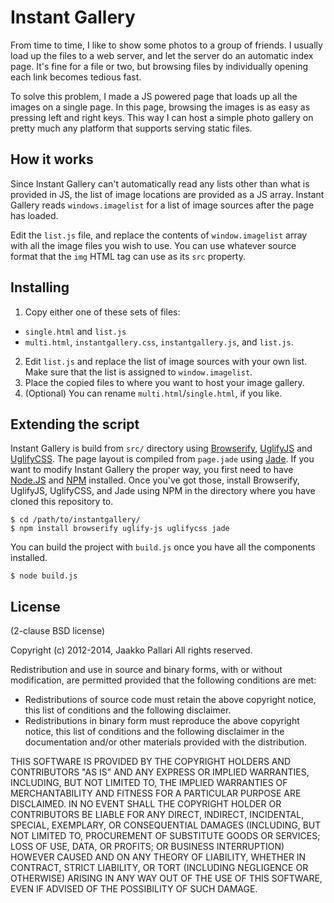 # Instant Gallery

From time to time, I like to show some photos to a group of friends. I usually
load up the files to a web server, and let the server do an automatic index
page. It's fine for a file or two, but browsing files by individually opening
each link becomes tedious fast.

To solve this problem, I made a JS powered page that loads up all the images on
a single page. In this page, browsing the images is as easy as pressing left
and right keys. This way I can host a simple photo gallery on pretty much any
platform that supports serving static files.

## How it works

Since Instant Gallery can't automatically read any lists other than what is
provided in JS, the list of image locations are provided as a JS array. Instant
Gallery reads `windows.imagelist` for a list of image sources after the page
has loaded.

Edit the `list.js` file, and replace the contents of `window.imagelist` array
with all the image files you wish to use. You can use whatever source format
that the `img` HTML tag can use as its `src` property.

## Installing

1. Copy either one of these sets of files:
  * `single.html` and `list.js`
  * `multi.html`, `instantgallery.css`, `instantgallery.js`, and `list.js`.
2. Edit `list.js` and replace the list of image sources with your own
   list. Make sure that the list is assigned to `window.imagelist`.
3. Place the copied files to where you want to host your image gallery.
4. (Optional) You can rename `multi.html`/`single.html`, if you like.

## Extending the script

Instant Gallery is build from `src/` directory using [Browserify][],
[UglifyJS][] and [UglifyCSS][]. The page layout is compiled from `page.jade`
using [Jade][]. If you want to modify Instant Gallery the proper way, you first
need to have [Node.JS][] and [NPM][] installed. Once you've got those, install
Browserify, UglifyJS, UglifyCSS, and Jade using NPM in the directory where you
have cloned this repository to.

    $ cd /path/to/instantgallery/
    $ npm install browserify uglify-js uglifycss jade

You can build the project with `build.js` once you have all the components
installed.

    $ node build.js

## License

(2-clause BSD license)

Copyright (c) 2012-2014, Jaakko Pallari
All rights reserved.

Redistribution and use in source and binary forms, with or without
modification, are permitted provided that the following conditions are met:

* Redistributions of source code must retain the above copyright notice, this
list of conditions and the following disclaimer.
* Redistributions in binary form must reproduce the above copyright notice,
this list of conditions and the following disclaimer in the documentation
and/or other materials provided with the distribution.

THIS SOFTWARE IS PROVIDED BY THE COPYRIGHT HOLDERS AND CONTRIBUTORS "AS IS" AND
ANY EXPRESS OR IMPLIED WARRANTIES, INCLUDING, BUT NOT LIMITED TO, THE IMPLIED
WARRANTIES OF MERCHANTABILITY AND FITNESS FOR A PARTICULAR PURPOSE ARE
DISCLAIMED. IN NO EVENT SHALL THE COPYRIGHT HOLDER OR CONTRIBUTORS BE LIABLE
FOR ANY DIRECT, INDIRECT, INCIDENTAL, SPECIAL, EXEMPLARY, OR CONSEQUENTIAL
DAMAGES (INCLUDING, BUT NOT LIMITED TO, PROCUREMENT OF SUBSTITUTE GOODS OR
SERVICES; LOSS OF USE, DATA, OR PROFITS; OR BUSINESS INTERRUPTION) HOWEVER
CAUSED AND ON ANY THEORY OF LIABILITY, WHETHER IN CONTRACT, STRICT LIABILITY,
OR TORT (INCLUDING NEGLIGENCE OR OTHERWISE) ARISING IN ANY WAY OUT OF THE USE
OF THIS SOFTWARE, EVEN IF ADVISED OF THE POSSIBILITY OF SUCH DAMAGE.

[browserify]: http://browserify.org/
[uglifyjs]: https://github.com/mishoo/UglifyJS2
[uglifycss]: https://github.com/fmarcia/UglifyCSS
[jade]: http://jade-lang.com/
[node.js]: http://nodejs.org/
[npm]: https://npmjs.org/
